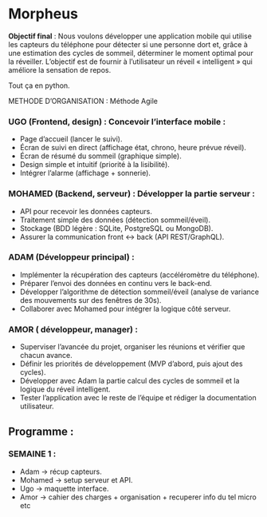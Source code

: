 # Morpheus

 
**Objectif final** : Nous voulons développer une application mobile qui utilise les capteurs du téléphone pour détecter si une personne dort et, grâce à une estimation des cycles de sommeil, déterminer le moment optimal pour la réveiller.
L’objectif est de fournir à l’utilisateur un réveil « intelligent » qui améliore la sensation de repos.

Tout ça en python.

METHODE D’ORGANISATION : Méthode Agile

### UGO (Frontend, design) : Concevoir l’interface mobile :
- Page d’accueil (lancer le suivi).
- Écran de suivi en direct (affichage état, chrono, heure prévue réveil).
- Écran de résumé du sommeil (graphique simple).
- Design simple et intuitif (priorité à la lisibilité).
- Intégrer l’alarme (affichage + sonnerie).

### MOHAMED (Backend, serveur) : Développer la partie serveur :
- API pour recevoir les données capteurs.
- Traitement simple des données (détection sommeil/éveil).
- Stockage (BDD légère : SQLite, PostgreSQL ou MongoDB).
- Assurer la communication front ↔ back (API REST/GraphQL).

### ADAM (Développeur principal) :
- Implémenter la récupération des capteurs (accéléromètre du téléphone).
- Préparer l’envoi des données en continu vers le back-end.
- Développer l’algorithme de détection sommeil/éveil (analyse de variance des mouvements sur des fenêtres de 30s).
- Collaborer avec Mohamed pour intégrer la logique côté serveur.

### AMOR ( développeur, manager) :
- Superviser l’avancée du projet, organiser les réunions et vérifier que chacun  avance.
- Définir les priorités de développement (MVP d’abord, puis ajout des cycles).
- Développer avec Adam la partie calcul des cycles de sommeil et la logique du réveil intelligent.
- Tester l’application avec le reste de l’équipe et rédiger la documentation utilisateur.


## Programme :
### SEMAINE 1 :
- Adam → récup capteurs.
- Mohamed → setup serveur et API.
- Ugo → maquette interface.
- Amor → cahier des charges + organisation + recuperer info du tel micro etc







